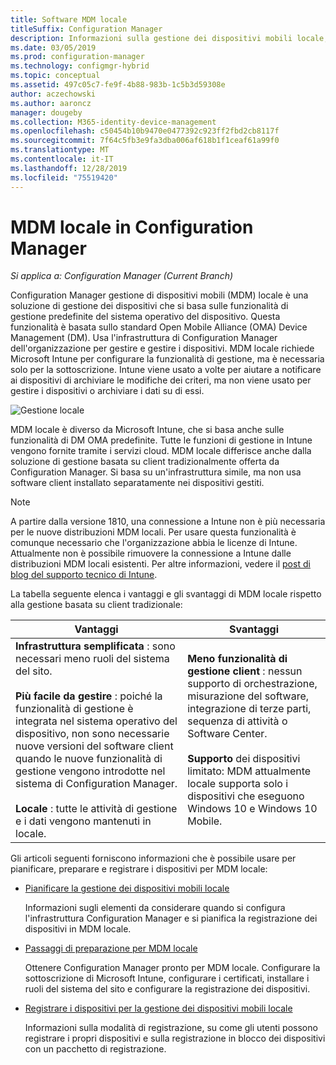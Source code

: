```yaml
---
title: Software MDM locale
titleSuffix: Configuration Manager
description: Informazioni sulla gestione dei dispositivi mobili locale, una soluzione di gestione dei dispositivi in Configuration Manager
ms.date: 03/05/2019
ms.prod: configuration-manager
ms.technology: configmgr-hybrid
ms.topic: conceptual
ms.assetid: 497c05c7-fe9f-4b88-983b-1c5b3d59308e
author: aczechowski
ms.author: aaroncz
manager: dougeby
ms.collection: M365-identity-device-management
ms.openlocfilehash: c50454b10b9470e0477392c923ff2fbd2cb8117f
ms.sourcegitcommit: 7f64c5fb3e9fa3dba006af618b1f1ceaf61a99f0
ms.translationtype: MT
ms.contentlocale: it-IT
ms.lasthandoff: 12/28/2019
ms.locfileid: "75519420"
---
```

# <a name="on-premises-mdm-in-configuration-manager"></a>MDM locale in Configuration Manager

*Si applica a: Configuration Manager (Current Branch)*

Configuration Manager gestione di dispositivi mobili (MDM) locale è una soluzione di gestione dei dispositivi che si basa sulle funzionalità di gestione predefinite del sistema operativo del dispositivo. Questa funzionalità è basata sullo standard Open Mobile Alliance (OMA) Device Management (DM). Usa l'infrastruttura di Configuration Manager dell'organizzazione per gestire e gestire i dispositivi. MDM locale richiede Microsoft Intune per configurare la funzionalità di gestione, ma è necessaria solo per la sottoscrizione. Intune viene usato a volte per aiutare a notificare ai dispositivi di archiviare le modifiche dei criteri, ma non viene usato per gestire i dispositivi o archiviare i dati su di essi.  

![Gestione locale](media/On-premises-conceptual.png)  

MDM locale è diverso da Microsoft Intune, che si basa anche sulle funzionalità di DM OMA predefinite. Tutte le funzioni di gestione in Intune vengono fornite tramite i servizi cloud. MDM locale differisce anche dalla soluzione di gestione basata su client tradizionalmente offerta da Configuration Manager. Si basa su un'infrastruttura simile, ma non usa software client installato separatamente nei dispositivi gestiti.  

> [!Note]  
> A partire dalla versione 1810, una connessione a Intune non è più necessaria per le nuove distribuzioni MDM locali.<!--3607730, fka 1359124--> Per usare questa funzionalità è comunque necessario che l'organizzazione abbia le licenze di Intune. Attualmente non è possibile rimuovere la connessione a Intune dalle distribuzioni MDM locali esistenti. Per altre informazioni, vedere il [post di blog del supporto tecnico di Intune](https://techcommunity.microsoft.com/t5/Intune-Customer-Success/Move-from-Hybrid-Mobile-Device-Management-to-Intune-on-Azure/ba-p/280150).  

La tabella seguente elenca i vantaggi e gli svantaggi di MDM locale rispetto alla gestione basata su client tradizionale:  

|Vantaggi|Svantaggi|  
|----------------|-------------------|  
|**Infrastruttura semplificata** : sono necessari meno ruoli del sistema del sito.<br /><br /> **Più facile da gestire** : poiché la funzionalità di gestione è integrata nel sistema operativo del dispositivo, non sono necessarie nuove versioni del software client quando le nuove funzionalità di gestione vengono introdotte nel sistema di Configuration Manager.<br /><br /> **Locale** : tutte le attività di gestione e i dati vengono mantenuti in locale.|**Meno funzionalità di gestione client** : nessun supporto di orchestrazione, misurazione del software, integrazione di terze parti, sequenza di attività o Software Center.<br /><br /> **Supporto** dei dispositivi limitato: MDM attualmente locale supporta solo i dispositivi che eseguono Windows 10 e Windows 10 Mobile.|  

Gli articoli seguenti forniscono informazioni che è possibile usare per pianificare, preparare e registrare i dispositivi per MDM locale:  

- [Pianificare la gestione dei dispositivi mobili locale](/sccm/mdm/plan-design/plan-on-premises-mdm)  

    Informazioni sugli elementi da considerare quando si configura l'infrastruttura Configuration Manager e si pianifica la registrazione dei dispositivi in MDM locale.  

- [Passaggi di preparazione per MDM locale](/sccm/mdm/get-started/preparation-steps-for-on-premises-mdm)  

    Ottenere Configuration Manager pronto per MDM locale. Configurare la sottoscrizione di Microsoft Intune, configurare i certificati, installare i ruoli del sistema del sito e configurare la registrazione dei dispositivi.  

- [Registrare i dispositivi per la gestione dei dispositivi mobili locale](/sccm/mdm/deploy-use/enroll-devices-on-premises-mdm)  

    Informazioni sulla modalità di registrazione, su come gli utenti possono registrare i propri dispositivi e sulla registrazione in blocco dei dispositivi con un pacchetto di registrazione.  

